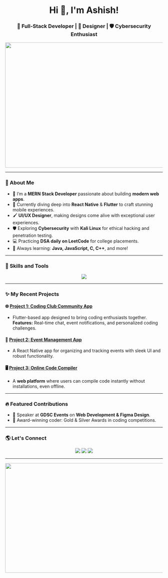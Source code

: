 <h1 align="center">Hi 👋, I'm Ashish!</h1>
<h3 align="center">🚀 Full-Stack Developer | 🌟 Designer | 🛡️ Cybersecurity Enthusiast</h3>

<p align="center">
  <img src="https://media.giphy.com/media/78XCFBGOlS6keY1Bil/giphy.gif?cid=ecf05e475vsu5z0mlrhh31v0xrj144az2qu4j3gzrqz5hveg&ep=v1_gifs_search&rid=giphy.gif&ct=g" width="600" height="400" />
</p>

---

### 🌟 About Me

- 🔭 I’m a **MERN Stack Developer** passionate about building **modern web apps**.
- 📱 Currently diving deep into **React Native** & **Flutter** to craft stunning mobile experiences.
- 🖌️ **UI/UX Designer**, making designs come alive with exceptional user experiences.
- 🛡️ Exploring **Cybersecurity** with **Kali Linux** for ethical hacking and penetration testing.
- 💻 Practicing **DSA daily on LeetCode** for college placements.
- 🧠 Always learning: **Java, JavaScript, C, C++**, and more!

---

### 🚀 Skills and Tools

<div align="center">
  <img src="https://skillicons.dev/icons?i=html,css,js,react,nodejs,express,mongodb,flutter,tailwind,bootstrap,figma,git,linux,java,c,cpp" />
</div>

---

### ✨ My Recent Projects
#### 🌐 [Project 1: Coding Club Community App](#)
- Flutter-based app designed to bring coding enthusiasts together. **Features:** Real-time chat, event notifications, and personalized coding challenges.

#### 📱 [Project 2: Event Management App](#)
- A React Native app for organizing and tracking events with sleek UI and robust functionality.

#### 🖥️ [Project 3: Online Code Compiler](#)
- A **web platform** where users can compile code instantly without installations, even offline.

---

### 🔥 Featured Contributions

- 🌟 Speaker at **GDSC Events** on **Web Development & Figma Design**.
- 🥇 Award-winning coder: Gold & Silver Awards in coding competitions.

---

### 🌎 Let's Connect

<p align="center">
  <a href=""><img src="https://img.shields.io/badge/-LinkedIn-blue?style=flat&logo=linkedin"></a>
  <a href=""><img src="https://img.shields.io/badge/-Portfolio-purple?style=flat&logo=google-chrome"></a>
  <a href=""><img src="https://img.shields.io/badge/-GitHub-black?style=flat&logo=github"></a>
</p>

---

<p align="center">
  <img src="https://media.giphy.com/media/L1R1tvI9svkIWwpVYr/giphy.gif" width="550" height="350" />
</p>

